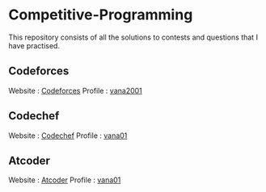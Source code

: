 # Competitive-Programming
This repository consists of all the solutions to contests and questions that I have practised. 

## Codeforces
Website : <a href = "https://codeforces.com/">Codeforces</a>
Profile : <a href = "https://codeforces.com/profile/vana2001">vana2001</a>
## Codechef
Website : <a href = "https://www.codechef.com/">Codechef</a>
Profile : <a href = "https://www.codechef.com/users/vana01">vana01</a>
## Atcoder
Website : <a href = "https://atcoder.jp/">Atcoder</a>
Profile : <a href = "https://atcoder.jp/users/vana01">vana01</a>